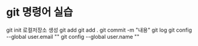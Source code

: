 # git 명령어 실습
git init 로컬저장소 생성
git add
git add .
git commit -m "내용"
git log
git config --global user.email ""
git config --global user.name ""